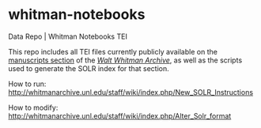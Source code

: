 # whitman-notebooks
Data Repo | Whitman Notebooks TEI

This repo includes all TEI files currently publicly available on the [manuscripts section](http://whitmanarchive.org/manuscripts/transcriptions/index.html) of the [<em>Walt Whitman Archive</em>](http://whitmanarchive.org/), as well as the scripts used to generate the SOLR index for that section. 

How to run: http://whitmanarchive.unl.edu/staff/wiki/index.php/New_SOLR_Instructions

How to modify: http://whitmanarchive.unl.edu/staff/wiki/index.php/Alter_Solr_format
